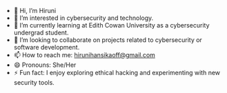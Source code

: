 - 👋 Hi, I’m Hiruni
- 👀 I’m interested in cybersecurity and technology.
- 🌱 I’m currently learning at Edith Cowan University as a cybersecurity undergrad student.
- 💞️ I’m looking to collaborate on projects related to cybersecurity or software development.
- 📫 How to reach me: hirunihansikaoff@gmail.com 
- 😄 Pronouns: She/Her
- ⚡ Fun fact: I enjoy exploring ethical hacking and experimenting with new security tools.

<!---
Hirunioff/Hirunioff is a ✨ special ✨ repository because its `README.md` (this file) appears on your GitHub profile.
You can click the Preview link to take a look at your changes.
--->
